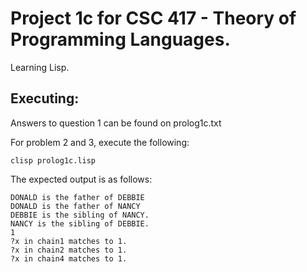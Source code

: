 # Project 1c for CSC 417 - Theory of Programming Languages.

Learning Lisp.

## Executing:

Answers to question 1 can be found on prolog1c.txt

For problem 2 and 3, execute the following:

```
clisp prolog1c.lisp
```

The expected output is as follows:

```
DONALD is the father of DEBBIE
DONALD is the father of NANCY
DEBBIE is the sibling of NANCY.
NANCY is the sibling of DEBBIE.
1
?x in chain1 matches to 1.
?x in chain2 matches to 1.
?x in chain4 matches to 1.
```